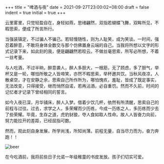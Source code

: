 +++
title = "啤酒与夜"
date = 2021-09-27T23:00:02+08:00
draft = false
indent = true
initial = true
+++

云里雾里，只觉轻盈自在，身轻如燕，思绪翩然，双指若蝴蝶飞舞，双眸所见，不暇思索，便成了所言所行。

<!--more-->
当强装镇定，不过骗人不骗己。若轻慢随性，则为人耻笑，成为笑谈。一时间，强忍着醉意，不敢将身体全数交与那个仿佛置身云端的自己。当我将所想以文字的形式记录下来，如此刻的我，便是翩翩然若皎云。不做丝毫思索，所写必所想，不着一丝考量。

与人吃酒，不过半晌，醉意袭人，醉人多胆大，一根筋，无了顾虑，多了胆气，举杯又是一轮，哪怕所敬之人皆啼笑，亦然不暇思索，举杯邀共饮。当秋风夜凉，人散桌空，才在安静之余，思索自己所作所为，哪怕愧疚，羞耻，皆成了既定事实，无法改变，只得接受，继而悄然自诺，若再沾酒，必自重罚。然而不久前，时间的记忆者才记录下曾经相同的誓言。

如今入夜已深，月华铺床，醉人入梦。借着少饮几杯，依然有所清醒，思索自己的前程与过往。过去，求学之人，多荣耀而少历练，今成一历练之人，多历练而少去了些荣耀。毕竟，生存之道，虎豹豺狼，夺人食如取人性命。故人人皆奋力向前，努力能拉开的差距，已经屈指可数。

然而，观此刻自身发展，所学尚浅，所知尚薄。前程无量，自当尽力而为，奋力奔跑！！

![beer](/img/beer-1.jpeg "快乐的孩子")

在今吃酒前，我将前些日子允诺一年级稚童的书皮发放。孩子们切实可爱。
